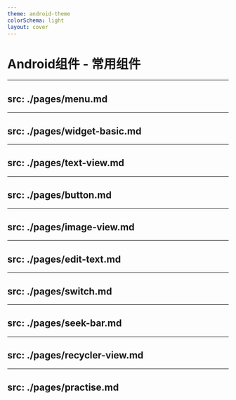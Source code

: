 ```yaml
---
theme: android-theme
colorSchema: light
layout: cover
---
```


# Android组件 - 常用组件

---
src: ./pages/menu.md
---

---
src: ./pages/widget-basic.md
---

---
src: ./pages/text-view.md
---

---
src: ./pages/button.md
---

---
src: ./pages/image-view.md
---

---
src: ./pages/edit-text.md
---

---
src: ./pages/switch.md
---

---
src: ./pages/seek-bar.md
---

---
src: ./pages/recycler-view.md
---

---
src: ./pages/practise.md
---
